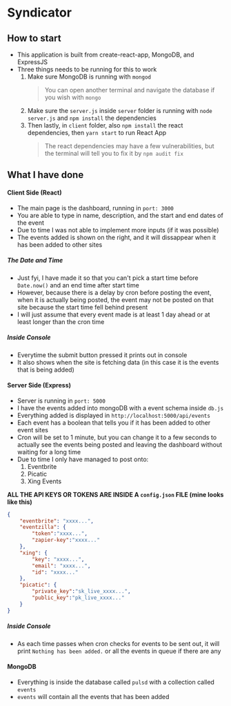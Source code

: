 # Syndicator
## How to start
- This application is built from create-react-app, MongoDB, and ExpressJS
- Three things needs to be running for this to work
	1. Make sure MongoDB is running with `mongod`
		> You can open another terminal and navigate the database if you wish with `mongo`
	2. Make sure the `server.js` inside `server` folder is running with `node server.js` and `npm install` the dependencies
	3. Then lastly, in `client` folder, also `npm install` the react dependencies, then `yarn start` to run React App
		> The react dependencies may have a few vulnerabilities, but the terminal will tell you to fix it by `npm audit fix`

## What I have done
#### Client Side (React)
- The main page is the dashboard, running in `port: 3000`
- You are able to type in name, description, and the start and end dates of the event
- Due to time I was not able to implement more inputs (if it was possible)
- The events added is shown on the right, and it will dissappear when it has been added to other sites

##### The Date and Time
- Just fyi, I have made it so that you can't pick a start time before `Date.now()` and an end time after start time
- However, because there is a delay by cron before posting the event, when it is actually being posted, the event may not be posted on that site because the start time fell behind present
- I will just assume that every event made is at least 1 day ahead or at least longer than the cron time

##### Inside Console
- Everytime the submit button pressed it prints out in console
- It also shows when the site is fetching data (in this case it is the events that is being added)

#### Server Side (Express)
- Server is running in `port: 5000`
- I have the events added into mongoDB with a event schema inside `db.js`
- Everything added is displayed in 	`http://localhost:5000/api/events`
- Each event has a boolean that tells you if it has been added to other event sites
- Cron will be set to 1 minute, but you can change it to a few seconds to actually see the events being posted and leaving the dashboard without waiting for a long time
- Due to time I only have managed to post onto:
	1. Eventbrite
	2. Picatic
	3. Xing Events

**ALL THE API KEYS OR TOKENS ARE INSIDE A `config.json` FILE (mine looks like this)**
```json
{
	"eventbrite": "xxxx...",
	"eventzilla": {
		"token":"xxxx...",
		"zapier-key":"xxxx..."
	},
	"xing": {
		"key": "xxxx...",
		"email": "xxxx...",
		"id": "xxxx..."
	},
	"picatic": {
		"private_key":"sk_live_xxxx...",
		"public_key":"pk_live_xxxx..."
	}
}
```

##### Inside Console
- As each time passes when cron checks for events to be sent out, it will print `Nothing has been added.` or all the events in queue if there are any

#### MongoDB
- Everything is inside the database called `pulsd` with a collection called `events`
- `events` will contain all the events that has been added